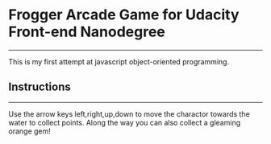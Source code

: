 # Frogger Arcade Game for Udacity Front-end Nanodegree
----
This is my first attempt at javascript object-oriented programming.

## Instructions
----
Use the arrow keys left,right,up,down to move the charactor towards the water to collect points. Along the way you can also collect a gleaming orange gem!

